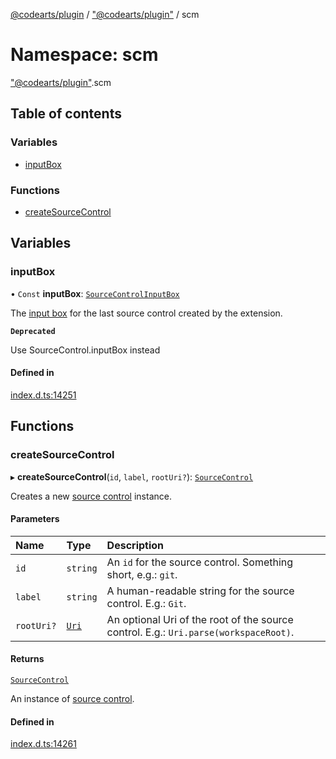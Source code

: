 [@codearts/plugin](../README.md) / ["@codearts/plugin"](_codearts_plugin_.md) / scm

# Namespace: scm

["@codearts/plugin"](_codearts_plugin_.md).scm

## Table of contents

### Variables

- [inputBox](codearts_plugin_.scm.md#inputbox)

### Functions

- [createSourceControl](codearts_plugin_.scm.md#createsourcecontrol)

## Variables

### inputBox

• `Const` **inputBox**: [`SourceControlInputBox`](../interfaces/codearts_plugin_.SourceControlInputBox.md)

The [input box](../interfaces/codearts_plugin_.SourceControlInputBox.md) for the last source control
created by the extension.

**`Deprecated`**

Use SourceControl.inputBox instead

#### Defined in

[index.d.ts:14251](https://github.com/huaweicloud/cloudide-plugin-api/blob/5055bbd/index.d.ts#L14251)

## Functions

### createSourceControl

▸ **createSourceControl**(`id`, `label`, `rootUri?`): [`SourceControl`](../interfaces/codearts_plugin_.SourceControl.md)

Creates a new [source control](../interfaces/codearts_plugin_.SourceControl.md) instance.

#### Parameters

| Name | Type | Description |
| :------ | :------ | :------ |
| `id` | `string` | An `id` for the source control. Something short, e.g.: `git`. |
| `label` | `string` | A human-readable string for the source control. E.g.: `Git`. |
| `rootUri?` | [`Uri`](../classes/codearts_plugin_.Uri.md) | An optional Uri of the root of the source control. E.g.: `Uri.parse(workspaceRoot)`. |

#### Returns

[`SourceControl`](../interfaces/codearts_plugin_.SourceControl.md)

An instance of [source control](../interfaces/codearts_plugin_.SourceControl.md).

#### Defined in

[index.d.ts:14261](https://github.com/huaweicloud/cloudide-plugin-api/blob/5055bbd/index.d.ts#L14261)
